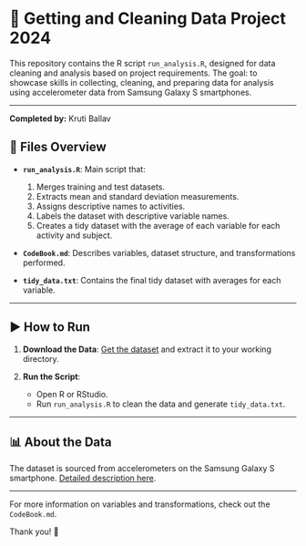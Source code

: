 # 🚀 Getting and Cleaning Data Project 2024

This repository contains the R script `run_analysis.R`, designed for data cleaning and analysis based on project requirements. The goal: to showcase skills in collecting, cleaning, and preparing data for analysis using accelerometer data from Samsung Galaxy S smartphones.

---

**Completed by:** Kruti Ballav

## 📁 Files Overview

- **`run_analysis.R`**: Main script that:
  1. Merges training and test datasets.
  2. Extracts mean and standard deviation measurements.
  3. Assigns descriptive names to activities.
  4. Labels the dataset with descriptive variable names.
  5. Creates a tidy dataset with the average of each variable for each activity and subject.

- **`CodeBook.md`**: Describes variables, dataset structure, and transformations performed.

- **`tidy_data.txt`**: Contains the final tidy dataset with averages for each variable.

---

## ▶️ How to Run

1. **Download the Data**: [Get the dataset](https://archive.ics.uci.edu/ml/datasets/Human+Activity+Recognition+Using+Smartphones) and extract it to your working directory.

2. **Run the Script**: 
   - Open R or RStudio.
   - Run `run_analysis.R` to clean the data and generate `tidy_data.txt`.

---

## 📊 About the Data

The dataset is sourced from accelerometers on the Samsung Galaxy S smartphone. [Detailed description here](https://archive.ics.uci.edu/ml/datasets/Human+Activity+Recognition+Using+Smartphones).

---

For more information on variables and transformations, check out the `CodeBook.md`.

Thank you! 🙌
